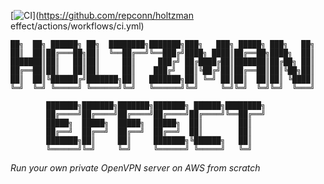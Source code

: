 [![CI](https://github.com/repconn/holtzman-effect/actions/workflows/ci.yml/badge.svg)](https://github.com/repconn/holtzman effect/actions/workflows/ci.yml)

```
██╗  ██╗ ██████╗ ██╗  ████████╗███████╗███╗   ███╗ █████╗ ███╗   ██╗
██║  ██║██╔═══██╗██║  ╚══██╔══╝╚══███╔╝████╗ ████║██╔══██╗████╗  ██║
███████║██║   ██║██║     ██║     ███╔╝ ██╔████╔██║███████║██╔██╗ ██║
██╔══██║██║   ██║██║     ██║    ███╔╝  ██║╚██╔╝██║██╔══██║██║╚██╗██║
██║  ██║╚██████╔╝███████╗██║   ███████╗██║ ╚═╝ ██║██║  ██║██║ ╚████║
╚═╝  ╚═╝ ╚═════╝ ╚══════╝╚═╝   ╚══════╝╚═╝     ╚═╝╚═╝  ╚═╝╚═╝  ╚═══╝

        ███████╗███████╗███████╗███████╗ ██████╗████████╗
        ██╔════╝██╔════╝██╔════╝██╔════╝██╔════╝╚══██╔══╝
        █████╗  █████╗  █████╗  █████╗  ██║        ██║
        ██╔══╝  ██╔══╝  ██╔══╝  ██╔══╝  ██║        ██║
        ███████╗██║     ██║     ███████╗╚██████╗   ██║
        ╚══════╝╚═╝     ╚═╝     ╚══════╝ ╚═════╝   ╚═╝
```

*Run your own private OpenVPN server on AWS from scratch*
